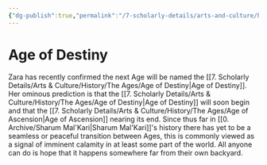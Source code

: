 ```yaml
---
{"dg-publish":true,"permalink":"/7-scholarly-details/arts-and-culture/history/the-ages/age-of-destiny/","noteIcon":""}
---
```


# Age of Destiny

Zara has recently confirmed the next Age will be named the [[7. Scholarly Details/Arts & Culture/History/The Ages/Age of Destiny\|Age of Destiny]]. Her ominous prediction is that the [[7. Scholarly Details/Arts & Culture/History/The Ages/Age of Destiny\|Age of Destiny]] will soon begin and that the [[7. Scholarly Details/Arts & Culture/History/The Ages/Age of Ascension\|Age of Ascension]] nearing its end. Since thus far in [[0. Archive/Sharum Mal'Kari\|Sharum Mal'Kari]]'s history there has yet to be a seamless or peaceful transition between Ages, this is commonly viewed as a signal of imminent calamity in at least some part of the world. All anyone can do is hope that it happens somewhere far from their own backyard.